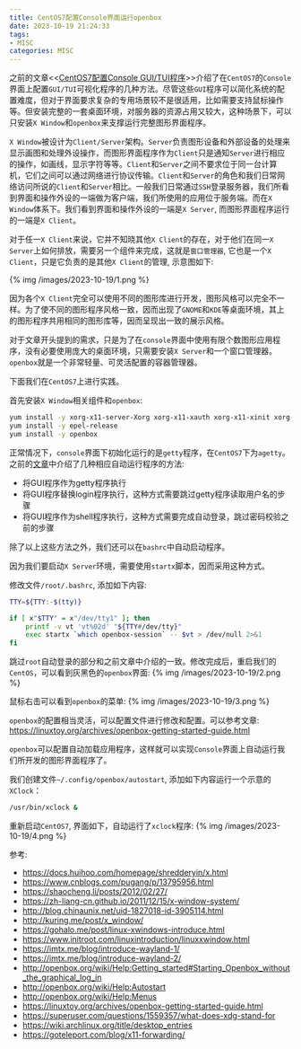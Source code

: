 ```yaml
---
title: CentOS7配置Console界面运行openbox
date: 2023-10-19 21:24:33
tags:
- MISC
categories: MISC
---
```

之前的文章<<[CentOS7配置Console GUI/TUI程序](/2022/09/09/console-gui/)>>介绍了在`CentOS7`的`Console`界面上配置`GUI/TUI`可视化程序的几种方法。尽管这些`GUI`程序可以简化系统的配置难度，但对于界面要求复杂的专用场景较不是很适用，比如需要支持鼠标操作等。但安装完整的一套桌面环境，对服务器的资源占用又较大，这种场景下，可以只安装`X Window`和`openbox`来支撑运行完整图形界面程序。

`X Window`被设计为`Client/Server`架构。`Server`负责图形设备和外部设备的处理来显示画图和处理外设操作，而图形界面程序作为`Client`只是通知`Server`进行相应的操作，如画线，显示字符等等。`Client`和`Server`之间不要求位于同一台计算机，它们之间可以通过网络进行协议传输。`Client`和`Server`的角色和我们日常网络访问所说的`Client`和`Server`相比。一般我们日常通过`SSH`登录服务器，我们所看到界面和操作外设的一端做为客户端，我们所使用的应用位于服务端。而在`X Window`体系下。我们看到界面和操作外设的一端是`X Server`, 而图形界面程序运行的一端是`X Client`。

对于任一`X Client`来说，它并不知晓其他`X Client`的存在，对于他们在同一`X Server`上如何排放，需要另一个组件来完成，这就是`窗口管理器`, 它也是一个`X Client`，只是它负责的是其他`X Client`的管理, 示意图如下:

{% img /images/2023-10-19/1.png %}

<!--more-->

因为各个`X Client`完全可以使用不同的图形库进行开发，图形风格可以完全不一样。为了使不同的图形程序风格一致，因而出现了`GNOME`和`KDE`等桌面环境，其上的图形程序共用相同的图形库等，因而呈现出一致的展示风格。

对于文章开头提到的需求，只是为了在`console`界面中使用有限个数图形应用程序，没有必要使用庞大的桌面环境，只需要安装`X Server`和一个窗口管理器。`openbox`就是一个非常轻量、可灵活配置的容器管理器。

下面我们在`CentOS7`上进行实践。

首先安装`X Window`相关组件和`openbox`:
```bash
yum install -y xorg-x11-server-Xorg xorg-x11-xauth xorg-x11-xinit xorg-x11-drivers
yum install -y epel-release
yum install -y openbox
```

正常情况下，`console`界面下初始化运行的是`getty`程序，在`CentOS7`下为`agetty`。之前的[文章](/2022/09/09/console-gui/)中介绍了几种相应自动运行程序的方法:

* 将GUI程序作为getty程序执行
* 将GUI程序替换login程序执行，这种方式需要跳过getty程序读取用户名的步骤
* 将GUI程序作为shell程序执行，这种方式需要完成自动登录，跳过密码校验之前的步骤

除了以上这些方法之外，我们还可以在`bashrc`中自动启动程序。

因为我们要启动`X Server`环境，需要使用`startx`脚本，因而采用这种方式。

修改文件`/root/.bashrc`, 添加如下内容:
```bash
TTY=${TTY:-$(tty)}

if [ x"$TTY" = x"/dev/tty1" ]; then
    printf -v vt 'vt%02d' "${TTY#/dev/tty}"
    exec startx `which openbox-session` -- $vt > /dev/null 2>&1
fi
```

跳过`root`自动登录的部分和之前文章中介绍的一致。修改完成后，重启我们的`CentOS`，可以看到灰黑色的`openbox`界面:
{% img /images/2023-10-19/2.png %}

鼠标右击可以看到`openbox`的菜单:
{% img /images/2023-10-19/3.png %}

`openbox`的配置相当灵活，可以配置文件进行修改和配置。可以参考文章:
https://linuxtoy.org/archives/openbox-getting-started-guide.html

`openbox`可以配置自动加载应用程序，这样就可以实现`Console`界面上自动运行我们所开发的图形界面程序了。

我们创建文件`~/.config/openbox/autostart`, 添加如下内容运行一个示意的`XClock`：
```bash
/usr/bin/xclock &
```

重新启动`CentOS7`, 界面如下，自动运行了`xclock`程序:
{% img /images/2023-10-19/4.png %}

参考:
* https://docs.huihoo.com/homepage/shredderyin/x.html
* https://www.cnblogs.com/pugang/p/13795956.html
* https://shaocheng.li/posts/2012/02/27/
* https://zh-liang-cn.github.io/2011/12/15/x-window-system/
* http://blog.chinaunix.net/uid-1827018-id-3905114.html
* http://kuring.me/post/x_window/
* https://gohalo.me/post/linux-xwindows-introduce.html
* https://www.initroot.com/linuxintroduction/linuxxwindow.html
* https://imtx.me/blog/introduce-wayland-1/
* https://imtx.me/blog/introduce-wayland-2/
* http://openbox.org/wiki/Help:Getting_started#Starting_Openbox_without_the_graphical_log_in
* http://openbox.org/wiki/Help:Autostart
* http://openbox.org/wiki/Help:Menus
* https://linuxtoy.org/archives/openbox-getting-started-guide.html
* https://superuser.com/questions/1559357/what-does-xdg-stand-for
* https://wiki.archlinux.org/title/desktop_entries
* https://goteleport.com/blog/x11-forwarding/
